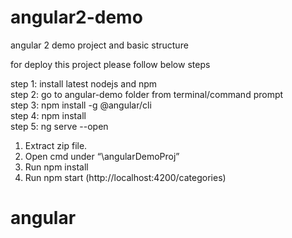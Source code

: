 # angular2-demo

angular 2 demo project and basic structure

for deploy this project please follow below steps

step 1: install latest nodejs and npm <br />
step 2: go to angular-demo folder from terminal/command prompt <br />
step 3: npm install -g @angular/cli <br />
step 4: npm install <br />
step 5: ng serve --open <br />
1.	Extract zip file.
2.	Open cmd under “\angularDemoProj”
3.	Run npm install
4.	Run npm start (http://localhost:4200/categories)
# angular
